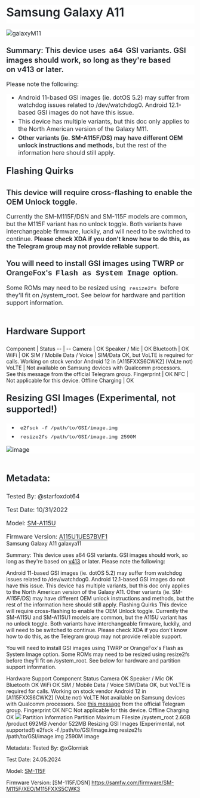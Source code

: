 <html>
<body>
<!--StartFragment--><div class="markdown-heading" style="box-sizing: border-box; position: relative; margin-top: 0px !important; color: rgb(31, 35, 40); font-family: -apple-system, BlinkMacSystemFont, &quot;Segoe UI&quot;, &quot;Noto Sans&quot;, Helvetica, Arial, sans-serif, &quot;Apple Color Emoji&quot;, &quot;Segoe UI Emoji&quot;; font-size: 16px; font-style: normal; font-variant-ligatures: normal; font-variant-caps: normal; font-weight: 400; letter-spacing: normal; orphans: 2; text-align: start; text-indent: 0px; text-transform: none; widows: 2; word-spacing: 0px; -webkit-text-stroke-width: 0px; white-space: normal; background-color: rgb(255, 255, 255); text-decoration-thickness: initial; text-decoration-style: initial; text-decoration-color: initial;"><h1 class="heading-element" style="box-sizing: border-box; font-size: 2em; margin-top: 0px !important; margin-right: 0px; margin-bottom: 16px; margin-left: 0px; font-weight: var(--base-text-weight-semibold, 600); line-height: 1.25; padding-bottom: 0.3em; border-bottom: 1px solid var(--borderColor-muted, var(--color-border-muted));">Samsung Galaxy A11</h1><a id="user-content-samsung-galaxy-a11" class="anchor" aria-label="Permalink: Samsung Galaxy M11" href="https://github.com/phhusson/treble_experimentations/wiki/Samsung-Galaxy-A11#samsung-galaxy-a11" style="box-sizing: border-box; background-color: transparent; color: var(--fgColor-accent, var(--color-accent-fg)); text-decoration: underline; float: left; padding-right: 4px; margin: auto; line-height: 1; position: absolute; top: 25.2969px; left: -28px; display: flex; width: 28px; height: 28px; border-radius: 6px; opacity: 0; justify-content: center; align-items: center; transform: translateY(calc(-50% - 0.3rem)); text-underline-offset: 0.2rem;"><svg class="octicon octicon-link" viewBox="0 0 16 16" version="1.1" width="16" height="16" aria-hidden="true"><path d="m7.775 3.275 1.25-1.25a3.5 3.5 0 1 1 4.95 4.95l-2.5 2.5a3.5 3.5 0 0 1-4.95 0 .751.751 0 0 1 .018-1.042.751.751 0 0 1 1.042-.018 1.998 1.998 0 0 0 2.83 0l2.5-2.5a2.002 2.002 0 0 0-2.83-2.83l-1.25 1.25a.751.751 0 0 1-1.042-.018.751.751 0 0 1-.018-1.042Zm-4.69 9.64a1.998 1.998 0 0 0 2.83 0l1.25-1.25a.751.751 0 0 1 1.042.018.751.751 0 0 1 .018 1.042l-1.25 1.25a3.5 3.5 0 1 1-4.95-4.95l2.5-2.5a3.5 3.5 0 0 1 4.95 0 .751.751 0 0 1-.018 1.042.751.751 0 0 1-1.042.018 1.998 1.998 0 0 0-2.83 0l-2.5 2.5a1.998 1.998 0 0 0 0 2.83Z"></path></svg></a></div><p style="box-sizing: border-box; margin-top: 0px; margin-bottom: 16px; color: rgb(31, 35, 40); font-family: -apple-system, BlinkMacSystemFont, &quot;Segoe UI&quot;, &quot;Noto Sans&quot;, Helvetica, Arial, sans-serif, &quot;Apple Color Emoji&quot;, &quot;Segoe UI Emoji&quot;; font-size: 16px; font-style: normal; font-variant-ligatures: normal; font-variant-caps: normal; font-weight: 400; letter-spacing: normal; orphans: 2; text-align: start; text-indent: 0px; text-transform: none; widows: 2; word-spacing: 0px; -webkit-text-stroke-width: 0px; white-space: normal; background-color: rgb(255, 255, 255); text-decoration-thickness: initial; text-decoration-style: initial; text-decoration-color: initial;"><img src="https://th.bing.com/th/id/R.cb53f0d3ce3238aa76168ee34c4f0eb2?rik=x6xpCcALeQDBHA&pid=ImgRaw&r=0" alt="galaxyM11" style="box-sizing: content-box; border-style: none; max-width: 100%; background-color: var(--bgColor-default, var(--color-canvas-default));"></p><div class="markdown-heading" style="box-sizing: border-box; position: relative; color: rgb(31, 35, 40); font-family: -apple-system, BlinkMacSystemFont, &quot;Segoe UI&quot;, &quot;Noto Sans&quot;, Helvetica, Arial, sans-serif, &quot;Apple Color Emoji&quot;, &quot;Segoe UI Emoji&quot;; font-size: 16px; font-style: normal; font-variant-ligatures: normal; font-variant-caps: normal; font-weight: 400; letter-spacing: normal; orphans: 2; text-align: start; text-indent: 0px; text-transform: none; widows: 2; word-spacing: 0px; -webkit-text-stroke-width: 0px; white-space: normal; background-color: rgb(255, 255, 255); text-decoration-thickness: initial; text-decoration-style: initial; text-decoration-color: initial;"><h3 class="heading-element" style="box-sizing: border-box; margin-top: 24px; margin-bottom: 16px; font-size: 1.25em; font-weight: var(--base-text-weight-semibold, 600); line-height: 1.25;">Summary: This device uses<span> </span><code style="box-sizing: border-box; font-family: var(--fontStack-monospace, ui-monospace, SFMono-Regular, SF Mono, Menlo, Consolas, Liberation Mono, monospace); font-size: inherit; padding: 0px 0.2em; margin: 0px; white-space: break-spaces; background-color: var(--bgColor-neutral-muted, var(--color-neutral-muted)); border-radius: 6px;">a64</code><span> </span>GSI variants. GSI images should work, so long as they're based on<span> </span><a href="https://github.com/phhusson/treble_experimentations/releases/tag/v413" style="box-sizing: border-box; background-color: transparent; color: var(--fgColor-accent, var(--color-accent-fg)); text-decoration: none; text-underline-offset: 0.2rem;">v413</a><span> </span>or later.</h3><a id="user-content-summary-this-device-uses-a64-gsi-variants-gsi-images-should-work-so-long-as-theyre-based-on-v413-or-later" class="anchor" aria-label="Permalink: Summary: This device uses a64 GSI variants. GSI images should work, so long as they're based on v413 or later." href="https://github.com/phhusson/treble_experimentations/wiki/Samsung-Galaxy-M11#summary-this-device-uses-a64-gsi-variants-gsi-images-should-work-so-long-as-theyre-based-on-v413-or-later" style="box-sizing: border-box; background-color: transparent; color: var(--fgColor-accent, var(--color-accent-fg)); text-decoration: underline; float: left; padding-right: 4px; margin: auto; line-height: 1; position: absolute; top: 26px; left: -28px; display: flex; width: 28px; height: 28px; border-radius: 6px; opacity: 0; justify-content: center; align-items: center; transform: translateY(-50%); text-underline-offset: 0.2rem;"><svg class="octicon octicon-link" viewBox="0 0 16 16" version="1.1" width="16" height="16" aria-hidden="true"><path d="m7.775 3.275 1.25-1.25a3.5 3.5 0 1 1 4.95 4.95l-2.5 2.5a3.5 3.5 0 0 1-4.95 0 .751.751 0 0 1 .018-1.042.751.751 0 0 1 1.042-.018 1.998 1.998 0 0 0 2.83 0l2.5-2.5a2.002 2.002 0 0 0-2.83-2.83l-1.25 1.25a.751.751 0 0 1-1.042-.018.751.751 0 0 1-.018-1.042Zm-4.69 9.64a1.998 1.998 0 0 0 2.83 0l1.25-1.25a.751.751 0 0 1 1.042.018.751.751 0 0 1 .018 1.042l-1.25 1.25a3.5 3.5 0 1 1-4.95-4.95l2.5-2.5a3.5 3.5 0 0 1 4.95 0 .751.751 0 0 1-.018 1.042.751.751 0 0 1-1.042.018 1.998 1.998 0 0 0-2.83 0l-2.5 2.5a1.998 1.998 0 0 0 0 2.83Z"></path></svg></a></div><p style="box-sizing: border-box; margin-top: 0px; margin-bottom: 16px; color: rgb(31, 35, 40); font-family: -apple-system, BlinkMacSystemFont, &quot;Segoe UI&quot;, &quot;Noto Sans&quot;, Helvetica, Arial, sans-serif, &quot;Apple Color Emoji&quot;, &quot;Segoe UI Emoji&quot;; font-size: 16px; font-style: normal; font-variant-ligatures: normal; font-variant-caps: normal; font-weight: 400; letter-spacing: normal; orphans: 2; text-align: start; text-indent: 0px; text-transform: none; widows: 2; word-spacing: 0px; -webkit-text-stroke-width: 0px; white-space: normal; background-color: rgb(255, 255, 255); text-decoration-thickness: initial; text-decoration-style: initial; text-decoration-color: initial;">Please note the following:</p><ul style="box-sizing: border-box; padding-left: 2em; margin-top: 0px; margin-bottom: 16px; color: rgb(31, 35, 40); font-family: -apple-system, BlinkMacSystemFont, &quot;Segoe UI&quot;, &quot;Noto Sans&quot;, Helvetica, Arial, sans-serif, &quot;Apple Color Emoji&quot;, &quot;Segoe UI Emoji&quot;; font-size: 16px; font-style: normal; font-variant-ligatures: normal; font-variant-caps: normal; font-weight: 400; letter-spacing: normal; orphans: 2; text-align: start; text-indent: 0px; text-transform: none; widows: 2; word-spacing: 0px; -webkit-text-stroke-width: 0px; white-space: normal; background-color: rgb(255, 255, 255); text-decoration-thickness: initial; text-decoration-style: initial; text-decoration-color: initial;"><li style="box-sizing: border-box;">Android 11-based GSI images (ie. dotOS 5.2) may suffer from watchdog issues related to /dev/watchdog0. Android 12.1-based GSI images do not have this issue.</li><li style="box-sizing: border-box; margin-top: 0.25em;">This device has multiple variants, but this doc only applies to the North American version of the Galaxy M11.</li><li style="box-sizing: border-box; margin-top: 0.25em;"><strong style="box-sizing: border-box; font-weight: var(--base-text-weight-semibold, 600);">Other variants (ie. SM-A115F/DS) may have different OEM unlock instructions and methods,</strong><span> </span>but the rest of the information here should still apply.</li></ul><div class="markdown-heading" style="box-sizing: border-box; position: relative; color: rgb(31, 35, 40); font-family: -apple-system, BlinkMacSystemFont, &quot;Segoe UI&quot;, &quot;Noto Sans&quot;, Helvetica, Arial, sans-serif, &quot;Apple Color Emoji&quot;, &quot;Segoe UI Emoji&quot;; font-size: 16px; font-style: normal; font-variant-ligatures: normal; font-variant-caps: normal; font-weight: 400; letter-spacing: normal; orphans: 2; text-align: start; text-indent: 0px; text-transform: none; widows: 2; word-spacing: 0px; -webkit-text-stroke-width: 0px; white-space: normal; background-color: rgb(255, 255, 255); text-decoration-thickness: initial; text-decoration-style: initial; text-decoration-color: initial;"><h2 class="heading-element" style="box-sizing: border-box; margin-top: 24px; margin-bottom: 16px; font-size: 1.5em; font-weight: var(--base-text-weight-semibold, 600); line-height: 1.25; padding-bottom: 0.3em; border-bottom: 1px solid var(--borderColor-muted, var(--color-border-muted));">Flashing Quirks</h2><a id="user-content-flashing-quirks" class="anchor" aria-label="Permalink: Flashing Quirks" href="https://github.com/phhusson/treble_experimentations/wiki/Samsung-Galaxy-A11#flashing-quirks" style="box-sizing: border-box; background-color: transparent; color: var(--fgColor-accent, var(--color-accent-fg)); text-decoration: underline; float: left; padding-right: 4px; margin: auto; line-height: 1; position: absolute; top: 19.0938px; left: -28px; display: flex; width: 28px; height: 28px; border-radius: 6px; opacity: 0; justify-content: center; align-items: center; transform: translateY(calc(-50% - 0.3rem)); text-underline-offset: 0.2rem;"><svg class="octicon octicon-link" viewBox="0 0 16 16" version="1.1" width="16" height="16" aria-hidden="true"><path d="m7.775 3.275 1.25-1.25a3.5 3.5 0 1 1 4.95 4.95l-2.5 2.5a3.5 3.5 0 0 1-4.95 0 .751.751 0 0 1 .018-1.042.751.751 0 0 1 1.042-.018 1.998 1.998 0 0 0 2.83 0l2.5-2.5a2.002 2.002 0 0 0-2.83-2.83l-1.25 1.25a.751.751 0 0 1-1.042-.018.751.751 0 0 1-.018-1.042Zm-4.69 9.64a1.998 1.998 0 0 0 2.83 0l1.25-1.25a.751.751 0 0 1 1.042.018.751.751 0 0 1 .018 1.042l-1.25 1.25a3.5 3.5 0 1 1-4.95-4.95l2.5-2.5a3.5 3.5 0 0 1 4.95 0 .751.751 0 0 1-.018 1.042.751.751 0 0 1-1.042.018 1.998 1.998 0 0 0-2.83 0l-2.5 2.5a1.998 1.998 0 0 0 0 2.83Z"></path></svg></a></div><div class="markdown-heading" style="box-sizing: border-box; position: relative; color: rgb(31, 35, 40); font-family: -apple-system, BlinkMacSystemFont, &quot;Segoe UI&quot;, &quot;Noto Sans&quot;, Helvetica, Arial, sans-serif, &quot;Apple Color Emoji&quot;, &quot;Segoe UI Emoji&quot;; font-size: 16px; font-style: normal; font-variant-ligatures: normal; font-variant-caps: normal; font-weight: 400; letter-spacing: normal; orphans: 2; text-align: start; text-indent: 0px; text-transform: none; widows: 2; word-spacing: 0px; -webkit-text-stroke-width: 0px; white-space: normal; background-color: rgb(255, 255, 255); text-decoration-thickness: initial; text-decoration-style: initial; text-decoration-color: initial;"><h3 class="heading-element" style="box-sizing: border-box; margin-top: 24px; margin-bottom: 16px; font-size: 1.25em; font-weight: var(--base-text-weight-semibold, 600); line-height: 1.25;">This device will require cross-flashing to enable the OEM Unlock toggle.</h3><a id="user-content-this-device-will-require-cross-flashing-to-enable-the-oem-unlock-toggle" class="anchor" aria-label="Permalink: This device will require cross-flashing to enable the OEM Unlock toggle." href="https://github.com/phhusson/treble_experimentations/wiki/Samsung-Galaxy-A11#this-device-will-require-cross-flashing-to-enable-the-oem-unlock-toggle" style="box-sizing: border-box; background-color: transparent; color: var(--fgColor-accent, var(--color-accent-fg)); text-decoration: underline; float: left; padding-right: 4px; margin: auto; line-height: 1; position: absolute; top: 12.5px; left: -28px; display: flex; width: 28px; height: 28px; border-radius: 6px; opacity: 0; justify-content: center; align-items: center; transform: translateY(-50%); text-underline-offset: 0.2rem;"><svg class="octicon octicon-link" viewBox="0 0 16 16" version="1.1" width="16" height="16" aria-hidden="true"><path d="m7.775 3.275 1.25-1.25a3.5 3.5 0 1 1 4.95 4.95l-2.5 2.5a3.5 3.5 0 0 1-4.95 0 .751.751 0 0 1 .018-1.042.751.751 0 0 1 1.042-.018 1.998 1.998 0 0 0 2.83 0l2.5-2.5a2.002 2.002 0 0 0-2.83-2.83l-1.25 1.25a.751.751 0 0 1-1.042-.018.751.751 0 0 1-.018-1.042Zm-4.69 9.64a1.998 1.998 0 0 0 2.83 0l1.25-1.25a.751.751 0 0 1 1.042.018.751.751 0 0 1 .018 1.042l-1.25 1.25a3.5 3.5 0 1 1-4.95-4.95l2.5-2.5a3.5 3.5 0 0 1 4.95 0 .751.751 0 0 1-.018 1.042.751.751 0 0 1-1.042.018 1.998 1.998 0 0 0-2.83 0l-2.5 2.5a1.998 1.998 0 0 0 0 2.83Z"></path></svg></a></div><p style="box-sizing: border-box; margin-top: 0px; margin-bottom: 16px; color: rgb(31, 35, 40); font-family: -apple-system, BlinkMacSystemFont, &quot;Segoe UI&quot;, &quot;Noto Sans&quot;, Helvetica, Arial, sans-serif, &quot;Apple Color Emoji&quot;, &quot;Segoe UI Emoji&quot;; font-size: 16px; font-style: normal; font-variant-ligatures: normal; font-variant-caps: normal; font-weight: 400; letter-spacing: normal; orphans: 2; text-align: start; text-indent: 0px; text-transform: none; widows: 2; word-spacing: 0px; -webkit-text-stroke-width: 0px; white-space: normal; background-color: rgb(255, 255, 255); text-decoration-thickness: initial; text-decoration-style: initial; text-decoration-color: initial;">Currently the SM-M115F/DSN and SM-115F models are common, but the M115F variant has no unlock toggle. Both variants have interchangeable firmware, luckily, and will need to be switched to continue.<span> </span><strong style="box-sizing: border-box; font-weight: var(--base-text-weight-semibold, 600);">Please check XDA if you don't know how to do this, as the Telegram group may not provide reliable support.</strong></p><div class="markdown-heading" style="box-sizing: border-box; position: relative; color: rgb(31, 35, 40); font-family: -apple-system, BlinkMacSystemFont, &quot;Segoe UI&quot;, &quot;Noto Sans&quot;, Helvetica, Arial, sans-serif, &quot;Apple Color Emoji&quot;, &quot;Segoe UI Emoji&quot;; font-size: 16px; font-style: normal; font-variant-ligatures: normal; font-variant-caps: normal; font-weight: 400; letter-spacing: normal; orphans: 2; text-align: start; text-indent: 0px; text-transform: none; widows: 2; word-spacing: 0px; -webkit-text-stroke-width: 0px; white-space: normal; background-color: rgb(255, 255, 255); text-decoration-thickness: initial; text-decoration-style: initial; text-decoration-color: initial;"><h3 class="heading-element" style="box-sizing: border-box; margin-top: 24px; margin-bottom: 16px; font-size: 1.25em; font-weight: var(--base-text-weight-semibold, 600); line-height: 1.25;">You will need to install GSI images using TWRP or OrangeFox's<span> </span><code style="box-sizing: border-box; font-family: var(--fontStack-monospace, ui-monospace, SFMono-Regular, SF Mono, Menlo, Consolas, Liberation Mono, monospace); font-size: inherit; padding: 0px 0.2em; margin: 0px; white-space: break-spaces; background-color: var(--bgColor-neutral-muted, var(--color-neutral-muted)); border-radius: 6px;">Flash as System Image</code><span> </span>option.</h3><a id="user-content-you-will-need-to-install-gsi-images-using-twrp-or-orangefoxs-flash-as-system-image-option" class="anchor" aria-label="Permalink: You will need to install GSI images using TWRP or OrangeFox's Flash as System Image option." href="https://github.com/phhusson/treble_experimentations/wiki/Samsung-Galaxy-A11#you-will-need-to-install-gsi-images-using-twrp-or-orangefoxs-flash-as-system-image-option" style="box-sizing: border-box; background-color: transparent; color: var(--fgColor-accent, var(--color-accent-fg)); text-decoration: underline; float: left; padding-right: 4px; margin: auto; line-height: 1; position: absolute; top: 13.5px; left: -28px; display: flex; width: 28px; height: 28px; border-radius: 6px; opacity: 0; justify-content: center; align-items: center; transform: translateY(-50%); text-underline-offset: 0.2rem;"><svg class="octicon octicon-link" viewBox="0 0 16 16" version="1.1" width="16" height="16" aria-hidden="true"><path d="m7.775 3.275 1.25-1.25a3.5 3.5 0 1 1 4.95 4.95l-2.5 2.5a3.5 3.5 0 0 1-4.95 0 .751.751 0 0 1 .018-1.042.751.751 0 0 1 1.042-.018 1.998 1.998 0 0 0 2.83 0l2.5-2.5a2.002 2.002 0 0 0-2.83-2.83l-1.25 1.25a.751.751 0 0 1-1.042-.018.751.751 0 0 1-.018-1.042Zm-4.69 9.64a1.998 1.998 0 0 0 2.83 0l1.25-1.25a.751.751 0 0 1 1.042.018.751.751 0 0 1 .018 1.042l-1.25 1.25a3.5 3.5 0 1 1-4.95-4.95l2.5-2.5a3.5 3.5 0 0 1 4.95 0 .751.751 0 0 1-.018 1.042.751.751 0 0 1-1.042.018 1.998 1.998 0 0 0-2.83 0l-2.5 2.5a1.998 1.998 0 0 0 0 2.83Z"></path></svg></a></div><p style="box-sizing: border-box; margin-top: 0px; margin-bottom: 16px; color: rgb(31, 35, 40); font-family: -apple-system, BlinkMacSystemFont, &quot;Segoe UI&quot;, &quot;Noto Sans&quot;, Helvetica, Arial, sans-serif, &quot;Apple Color Emoji&quot;, &quot;Segoe UI Emoji&quot;; font-size: 16px; font-style: normal; font-variant-ligatures: normal; font-variant-caps: normal; font-weight: 400; letter-spacing: normal; orphans: 2; text-align: start; text-indent: 0px; text-transform: none; widows: 2; word-spacing: 0px; -webkit-text-stroke-width: 0px; white-space: normal; background-color: rgb(255, 255, 255); text-decoration-thickness: initial; text-decoration-style: initial; text-decoration-color: initial;">Some ROMs may need to be resized using<span> </span><code style="box-sizing: border-box; font-family: var(--fontStack-monospace, ui-monospace, SFMono-Regular, SF Mono, Menlo, Consolas, Liberation Mono, monospace); font-size: 13.6px; padding: 0.2em 0.4em; margin: 0px; white-space: break-spaces; background-color: var(--bgColor-neutral-muted, var(--color-neutral-muted)); border-radius: 6px;">resize2fs</code><span> </span>before they'll fit on /system_root. See below for hardware and partition support information.</p><hr style="box-sizing: content-box; height: 0.25em; overflow: hidden; margin: 24px 0px; background-image: initial; background-position: initial; background-size: initial; background-repeat: initial; background-attachment: initial; background-origin: initial; background-clip: initial; background-color: var(--borderColor-default, var(--color-border-default)); border: 0px; padding: 0px; color: rgb(31, 35, 40); font-family: -apple-system, BlinkMacSystemFont, &quot;Segoe UI&quot;, &quot;Noto Sans&quot;, Helvetica, Arial, sans-serif, &quot;Apple Color Emoji&quot;, &quot;Segoe UI Emoji&quot;; font-size: 16px; font-style: normal; font-variant-ligatures: normal; font-variant-caps: normal; font-weight: 400; letter-spacing: normal; orphans: 2; text-align: start; text-indent: 0px; text-transform: none; widows: 2; word-spacing: 0px; -webkit-text-stroke-width: 0px; white-space: normal; text-decoration-thickness: initial; text-decoration-style: initial; text-decoration-color: initial;"><div class="markdown-heading" style="box-sizing: border-box; position: relative; color: rgb(31, 35, 40); font-family: -apple-system, BlinkMacSystemFont, &quot;Segoe UI&quot;, &quot;Noto Sans&quot;, Helvetica, Arial, sans-serif, &quot;Apple Color Emoji&quot;, &quot;Segoe UI Emoji&quot;; font-size: 16px; font-style: normal; font-variant-ligatures: normal; font-variant-caps: normal; font-weight: 400; letter-spacing: normal; orphans: 2; text-align: start; text-indent: 0px; text-transform: none; widows: 2; word-spacing: 0px; -webkit-text-stroke-width: 0px; white-space: normal; background-color: rgb(255, 255, 255); text-decoration-thickness: initial; text-decoration-style: initial; text-decoration-color: initial;"><h2 class="heading-element" style="box-sizing: border-box; margin-top: 24px; margin-bottom: 16px; font-size: 1.5em; font-weight: var(--base-text-weight-semibold, 600); line-height: 1.25; padding-bottom: 0.3em; border-bottom: 1px solid var(--borderColor-muted, var(--color-border-muted));">Hardware Support</h2><a id="user-content-hardware-support" class="anchor" aria-label="Permalink: Hardware Support" href="https://github.com/phhusson/treble_experimentations/wiki/Samsung-Galaxy-M11#hardware-support" style="box-sizing: border-box; background-color: transparent; color: var(--fgColor-accent, var(--color-accent-fg)); text-decoration: underline; float: left; padding-right: 4px; margin: auto; line-height: 1; position: absolute; top: 19.0938px; left: -28px; display: flex; width: 28px; height: 28px; border-radius: 6px; opacity: 0; justify-content: center; align-items: center; transform: translateY(calc(-50% - 0.3rem)); text-underline-offset: 0.2rem;"><svg class="octicon octicon-link" viewBox="0 0 16 16" version="1.1" width="16" height="16" aria-hidden="true"><path d="m7.775 3.275 1.25-1.25a3.5 3.5 0 1 1 4.95 4.95l-2.5 2.5a3.5 3.5 0 0 1-4.95 0 .751.751 0 0 1 .018-1.042.751.751 0 0 1 1.042-.018 1.998 1.998 0 0 0 2.83 0l2.5-2.5a2.002 2.002 0 0 0-2.83-2.83l-1.25 1.25a.751.751 0 0 1-1.042-.018.751.751 0 0 1-.018-1.042Zm-4.69 9.64a1.998 1.998 0 0 0 2.83 0l1.25-1.25a.751.751 0 0 1 1.042.018.751.751 0 0 1 .018 1.042l-1.25 1.25a3.5 3.5 0 1 1-4.95-4.95l2.5-2.5a3.5 3.5 0 0 1 4.95 0 .751.751 0 0 1-.018 1.042.751.751 0 0 1-1.042.018 1.998 1.998 0 0 0-2.83 0l-2.5 2.5a1.998 1.998 0 0 0 0 2.83Z"></path></svg></a></div>
Component | Status
-- | --
Camera | OK
Speaker / Mic | OK
Bluetooth | OK
WiFi | OK
SIM / Mobile Data / Voice | SIM/Data OK, but VoLTE is required for calls. Working on stock vendor Android 12 in [A115FXXS6CWK2] (VoLte not)
VoLTE | Not available on Samsung devices with Qualcomm processors. See this message from the official Telegram group.
Fingerprint | OK
NFC | Not applicable for this device.
Offline Charging | OK

<div class="markdown-heading" style="box-sizing: border-box; position: relative; color: rgb(31, 35, 40); font-family: -apple-system, BlinkMacSystemFont, &quot;Segoe UI&quot;, &quot;Noto Sans&quot;, Helvetica, Arial, sans-serif, &quot;Apple Color Emoji&quot;, &quot;Segoe UI Emoji&quot;; font-size: 16px; font-style: normal; font-variant-ligatures: normal; font-variant-caps: normal; font-weight: 400; letter-spacing: normal; orphans: 2; text-align: start; text-indent: 0px; text-transform: none; widows: 2; word-spacing: 0px; -webkit-text-stroke-width: 0px; white-space: normal; background-color: rgb(255, 255, 255); text-decoration-thickness: initial; text-decoration-style: initial; text-decoration-color: initial;"><h2 class="heading-element" style="box-sizing: border-box; margin-top: 24px; margin-bottom: 16px; font-size: 1.5em; font-weight: var(--base-text-weight-semibold, 600); line-height: 1.25; padding-bottom: 0.3em; border-bottom: 1px solid var(--borderColor-muted, var(--color-border-muted));">Resizing GSI Images<span> </span><strong style="box-sizing: border-box; font-weight: var(--base-text-weight-semibold, 600);">(Experimental, not supported!)</strong></h2><a id="user-content-resizing-gsi-images-experimental-not-supported" class="anchor" aria-label="Permalink: Resizing GSI Images (Experimental, not supported!)" href="https://github.com/phhusson/treble_experimentations/wiki/Samsung-Galaxy-A11#resizing-gsi-images-experimental-not-supported" style="box-sizing: border-box; background-color: transparent; color: var(--fgColor-accent, var(--color-accent-fg)); text-decoration: underline; float: left; padding-right: 4px; margin: auto; line-height: 1; position: absolute; top: 19.0938px; left: -28px; display: flex; width: 28px; height: 28px; border-radius: 6px; opacity: 0; justify-content: center; align-items: center; transform: translateY(calc(-50% - 0.3rem)); text-underline-offset: 0.2rem;"><svg class="octicon octicon-link" viewBox="0 0 16 16" version="1.1" width="16" height="16" aria-hidden="true"><path d="m7.775 3.275 1.25-1.25a3.5 3.5 0 1 1 4.95 4.95l-2.5 2.5a3.5 3.5 0 0 1-4.95 0 .751.751 0 0 1 .018-1.042.751.751 0 0 1 1.042-.018 1.998 1.998 0 0 0 2.83 0l2.5-2.5a2.002 2.002 0 0 0-2.83-2.83l-1.25 1.25a.751.751 0 0 1-1.042-.018.751.751 0 0 1-.018-1.042Zm-4.69 9.64a1.998 1.998 0 0 0 2.83 0l1.25-1.25a.751.751 0 0 1 1.042.018.751.751 0 0 1 .018 1.042l-1.25 1.25a3.5 3.5 0 1 1-4.95-4.95l2.5-2.5a3.5 3.5 0 0 1 4.95 0 .751.751 0 0 1-.018 1.042.751.751 0 0 1-1.042.018 1.998 1.998 0 0 0-2.83 0l-2.5 2.5a1.998 1.998 0 0 0 0 2.83Z"></path></svg></a></div><ul style="box-sizing: border-box; padding-left: 2em; margin-top: 0px; margin-bottom: 16px; color: rgb(31, 35, 40); font-family: -apple-system, BlinkMacSystemFont, &quot;Segoe UI&quot;, &quot;Noto Sans&quot;, Helvetica, Arial, sans-serif, &quot;Apple Color Emoji&quot;, &quot;Segoe UI Emoji&quot;; font-size: 16px; font-style: normal; font-variant-ligatures: normal; font-variant-caps: normal; font-weight: 400; letter-spacing: normal; orphans: 2; text-align: start; text-indent: 0px; text-transform: none; widows: 2; word-spacing: 0px; -webkit-text-stroke-width: 0px; white-space: normal; background-color: rgb(255, 255, 255); text-decoration-thickness: initial; text-decoration-style: initial; text-decoration-color: initial;"><li style="box-sizing: border-box;"><code style="box-sizing: border-box; font-family: var(--fontStack-monospace, ui-monospace, SFMono-Regular, SF Mono, Menlo, Consolas, Liberation Mono, monospace); font-size: 13.6px; padding: 0.2em 0.4em; margin: 0px; white-space: break-spaces; background-color: var(--bgColor-neutral-muted, var(--color-neutral-muted)); border-radius: 6px;">e2fsck -f /path/to/GSI/image.img</code></li><li style="box-sizing: border-box; margin-top: 0.25em;"><code style="box-sizing: border-box; font-family: var(--fontStack-monospace, ui-monospace, SFMono-Regular, SF Mono, Menlo, Consolas, Liberation Mono, monospace); font-size: 13.6px; padding: 0.2em 0.4em; margin: 0px; white-space: break-spaces; background-color: var(--bgColor-neutral-muted, var(--color-neutral-muted)); border-radius: 6px;">resize2fs /path/to/GSI/image.img 2590M</code></li></ul><p style="box-sizing: border-box; margin-top: 0px; margin-bottom: 16px; color: rgb(31, 35, 40); font-family: -apple-system, BlinkMacSystemFont, &quot;Segoe UI&quot;, &quot;Noto Sans&quot;, Helvetica, Arial, sans-serif, &quot;Apple Color Emoji&quot;, &quot;Segoe UI Emoji&quot;; font-size: 16px; font-style: normal; font-variant-ligatures: normal; font-variant-caps: normal; font-weight: 400; letter-spacing: normal; orphans: 2; text-align: start; text-indent: 0px; text-transform: none; widows: 2; word-spacing: 0px; -webkit-text-stroke-width: 0px; white-space: normal; background-color: rgb(255, 255, 255); text-decoration-thickness: initial; text-decoration-style: initial; text-decoration-color: initial;"><img src="https://user-images.githubusercontent.com/46762446/199031383-da9319df-02d4-4008-842a-3435b212a47e.png" alt="image" style="box-sizing: content-box; border-style: none; max-width: 100%; background-color: var(--bgColor-default, var(--color-canvas-default));"></p><hr style="box-sizing: content-box; height: 0.25em; overflow: hidden; margin: 24px 0px; background-image: initial; background-position: initial; background-size: initial; background-repeat: initial; background-attachment: initial; background-origin: initial; background-clip: initial; background-color: var(--borderColor-default, var(--color-border-default)); border: 0px; padding: 0px; color: rgb(31, 35, 40); font-family: -apple-system, BlinkMacSystemFont, &quot;Segoe UI&quot;, &quot;Noto Sans&quot;, Helvetica, Arial, sans-serif, &quot;Apple Color Emoji&quot;, &quot;Segoe UI Emoji&quot;; font-size: 16px; font-style: normal; font-variant-ligatures: normal; font-variant-caps: normal; font-weight: 400; letter-spacing: normal; orphans: 2; text-align: start; text-indent: 0px; text-transform: none; widows: 2; word-spacing: 0px; -webkit-text-stroke-width: 0px; white-space: normal; text-decoration-thickness: initial; text-decoration-style: initial; text-decoration-color: initial;"><div class="markdown-heading" style="box-sizing: border-box; position: relative; color: rgb(31, 35, 40); font-family: -apple-system, BlinkMacSystemFont, &quot;Segoe UI&quot;, &quot;Noto Sans&quot;, Helvetica, Arial, sans-serif, &quot;Apple Color Emoji&quot;, &quot;Segoe UI Emoji&quot;; font-size: 16px; font-style: normal; font-variant-ligatures: normal; font-variant-caps: normal; font-weight: 400; letter-spacing: normal; orphans: 2; text-align: start; text-indent: 0px; text-transform: none; widows: 2; word-spacing: 0px; -webkit-text-stroke-width: 0px; white-space: normal; background-color: rgb(255, 255, 255); text-decoration-thickness: initial; text-decoration-style: initial; text-decoration-color: initial;"><h2 class="heading-element" style="box-sizing: border-box; margin-top: 24px; margin-bottom: 16px; font-size: 1.5em; font-weight: var(--base-text-weight-semibold, 600); line-height: 1.25; padding-bottom: 0.3em; border-bottom: 1px solid var(--borderColor-muted, var(--color-border-muted));">Metadata:</h2><a id="user-content-metadata" class="anchor" aria-label="Permalink: Metadata:" href="https://github.com/phhusson/treble_experimentations/wiki/Samsung-Galaxy-A11#metadata" style="box-sizing: border-box; background-color: transparent; color: var(--fgColor-accent, var(--color-accent-fg)); text-decoration: underline; float: left; padding-right: 4px; margin: auto; line-height: 1; position: absolute; top: 19.0938px; left: -28px; display: flex; width: 28px; height: 28px; border-radius: 6px; opacity: 0; justify-content: center; align-items: center; transform: translateY(calc(-50% - 0.3rem)); text-underline-offset: 0.2rem;"><svg class="octicon octicon-link" viewBox="0 0 16 16" version="1.1" width="16" height="16" aria-hidden="true"><path d="m7.775 3.275 1.25-1.25a3.5 3.5 0 1 1 4.95 4.95l-2.5 2.5a3.5 3.5 0 0 1-4.95 0 .751.751 0 0 1 .018-1.042.751.751 0 0 1 1.042-.018 1.998 1.998 0 0 0 2.83 0l2.5-2.5a2.002 2.002 0 0 0-2.83-2.83l-1.25 1.25a.751.751 0 0 1-1.042-.018.751.751 0 0 1-.018-1.042Zm-4.69 9.64a1.998 1.998 0 0 0 2.83 0l1.25-1.25a.751.751 0 0 1 1.042.018.751.751 0 0 1 .018 1.042l-1.25 1.25a3.5 3.5 0 1 1-4.95-4.95l2.5-2.5a3.5 3.5 0 0 1 4.95 0 .751.751 0 0 1-.018 1.042.751.751 0 0 1-1.042.018 1.998 1.998 0 0 0-2.83 0l-2.5 2.5a1.998 1.998 0 0 0 0 2.83Z"></path></svg></a></div><p style="box-sizing: border-box; margin-top: 0px; margin-bottom: 16px; color: rgb(31, 35, 40); font-family: -apple-system, BlinkMacSystemFont, &quot;Segoe UI&quot;, &quot;Noto Sans&quot;, Helvetica, Arial, sans-serif, &quot;Apple Color Emoji&quot;, &quot;Segoe UI Emoji&quot;; font-size: 16px; font-style: normal; font-variant-ligatures: normal; font-variant-caps: normal; font-weight: 400; letter-spacing: normal; orphans: 2; text-align: start; text-indent: 0px; text-transform: none; widows: 2; word-spacing: 0px; -webkit-text-stroke-width: 0px; white-space: normal; background-color: rgb(255, 255, 255); text-decoration-thickness: initial; text-decoration-style: initial; text-decoration-color: initial;">Tested By: @starfoxdot64</p><p style="box-sizing: border-box; margin-top: 0px; margin-bottom: 16px; color: rgb(31, 35, 40); font-family: -apple-system, BlinkMacSystemFont, &quot;Segoe UI&quot;, &quot;Noto Sans&quot;, Helvetica, Arial, sans-serif, &quot;Apple Color Emoji&quot;, &quot;Segoe UI Emoji&quot;; font-size: 16px; font-style: normal; font-variant-ligatures: normal; font-variant-caps: normal; font-weight: 400; letter-spacing: normal; orphans: 2; text-align: start; text-indent: 0px; text-transform: none; widows: 2; word-spacing: 0px; -webkit-text-stroke-width: 0px; white-space: normal; background-color: rgb(255, 255, 255); text-decoration-thickness: initial; text-decoration-style: initial; text-decoration-color: initial;">Test Date: 10/31/2022</p><p style="box-sizing: border-box; margin-top: 0px; margin-bottom: 16px; color: rgb(31, 35, 40); font-family: -apple-system, BlinkMacSystemFont, &quot;Segoe UI&quot;, &quot;Noto Sans&quot;, Helvetica, Arial, sans-serif, &quot;Apple Color Emoji&quot;, &quot;Segoe UI Emoji&quot;; font-size: 16px; font-style: normal; font-variant-ligatures: normal; font-variant-caps: normal; font-weight: 400; letter-spacing: normal; orphans: 2; text-align: start; text-indent: 0px; text-transform: none; widows: 2; word-spacing: 0px; -webkit-text-stroke-width: 0px; white-space: normal; background-color: rgb(255, 255, 255); text-decoration-thickness: initial; text-decoration-style: initial; text-decoration-color: initial;">Model:<span> </span><a href="https://samfw.com/firmware/SM-A115U1" rel="nofollow" style="box-sizing: border-box; background-color: transparent; color: var(--fgColor-accent, var(--color-accent-fg)); text-decoration: underline; text-underline-offset: 0.2rem;">SM-A115U</a></p><p style="box-sizing: border-box; margin-top: 0px; margin-bottom: 0px !important; color: rgb(31, 35, 40); font-family: -apple-system, BlinkMacSystemFont, &quot;Segoe UI&quot;, &quot;Noto Sans&quot;, Helvetica, Arial, sans-serif, &quot;Apple Color Emoji&quot;, &quot;Segoe UI Emoji&quot;; font-size: 16px; font-style: normal; font-variant-ligatures: normal; font-variant-caps: normal; font-weight: 400; letter-spacing: normal; orphans: 2; text-align: start; text-indent: 0px; text-transform: none; widows: 2; word-spacing: 0px; -webkit-text-stroke-width: 0px; white-space: normal; background-color: rgb(255, 255, 255); text-decoration-thickness: initial; text-decoration-style: initial; text-decoration-color: initial;">Firmware Version:<span> </span><a href="https://samfw.com/firmware/SM-A115U1/ATT/A115U1UES7BVF1" rel="nofollow" style="box-sizing: border-box; background-color: transparent; color: var(--fgColor-accent, var(--color-accent-fg)); text-decoration: underline; text-underline-offset: 0.2rem;">A115U1UES7BVF1</a></p><!--EndFragment-->
</body>
</html>Samsung Galaxy A11
galaxya11

Summary: This device uses a64 GSI variants. GSI images should work, so long as they're based on [v413](https://github.com/phhusson/treble_experimentations/releases/tag/v413) or later.
Please note the following:

Android 11-based GSI images (ie. dotOS 5.2) may suffer from watchdog issues related to /dev/watchdog0. Android 12.1-based GSI images do not have this issue.
This device has multiple variants, but this doc only applies to the North American version of the Galaxy A11.
Other variants (ie. SM-A115F/DS) may have different OEM unlock instructions and methods, but the rest of the information here should still apply.
Flashing Quirks
This device will require cross-flashing to enable the OEM Unlock toggle.
Currently the SM-A115U and SM-A115U1 models are common, but the A115U variant has no unlock toggle. Both variants have interchangeable firmware, luckily, and will need to be switched to continue. Please check XDA if you don't know how to do this, as the Telegram group may not provide reliable support.

You will need to install GSI images using TWRP or OrangeFox's Flash as System Image option.
Some ROMs may need to be resized using resize2fs before they'll fit on /system_root. See below for hardware and partition support information.

Hardware Support
Component	Status
Camera	OK
Speaker / Mic	OK
Bluetooth	OK
WiFi	OK
SIM / Mobile Data / Voice	SIM/Data OK, but VoLTE is required for calls. Working on stock vendor Android 12 in [A115FXXS6CWK2] (VoLte not)
VoLTE	Not available on Samsung devices with Qualcomm processors. See [this message](https://t.me/phhtreble/570295) from the official Telegram group.
Fingerprint	OK
NFC	Not applicable for this device.
Offline Charging	OK
![](https://user-images.githubusercontent.com/46762446/199031383-da9319df-02d4-4008-842a-3435b212a47e.png)
Partition Information
Partition	Maximum Filesize
/system_root	2.6GB
/product	692MB
/vendor	        522MB
Resizing GSI Images (Experimental, not supported!)
e2fsck -f /path/to/GSI/image.img
resize2fs /path/to/GSI/image.img 2590M
image

Metadata:
Tested By: @xGlorniak

Test Date: 24.05.2024

Model: [SM-115F](https://samfw.com/firmware/SM-M115F)

Firmware Version: [SM-115F/DSN] https://samfw.com/firmware/SM-M115F/XEO/M115FXXS5CWK3